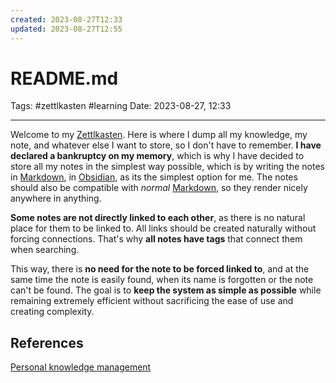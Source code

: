 ```yaml
---
created: 2023-08-27T12:33
updated: 2023-08-27T12:55
---
```

# README.md

Tags: #zettlkasten #learning 
Date: 2023-08-27, 12:33

---

Welcome to my [Zettlkasten](Zettlkasten.md). Here is where I dump all my knowledge, my note, and whatever else I want to store, so I don't have to remember. **I have declared a bankruptcy on my memory**, which is why I have decided to store all my notes in the simplest way possible, which is by writing the notes in [Markdown](Markdown), in [Obsidian](Obsidian), as its the simplest option for me. The notes should also be compatible with _normal_ [Markdown](Markdown), so they render nicely anywhere in anything.   

**Some notes are not directly linked to each other**, as there is no natural place for them to be linked to. All links should be created naturally without forcing connections. That's why **all notes have tags** that connect them when searching. 

This way, there is **no need for the note to be forced linked to**, and at the same time the note is easily found, when its name is forgotten or the note can't be found. The goal is to **keep the system as simple as possible** while remaining extremely efficient without sacrificing the ease of use and creating complexity. 

## References

[Personal knowledge management](../SLIP-BOX/Personal%20knowledge%20management.md)

